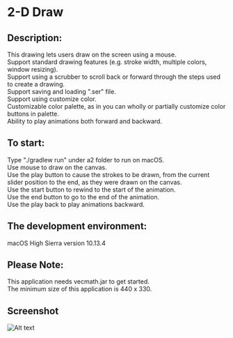 # 2-D Draw

## Description:<br />
This drawing lets users draw on the screen using a mouse. <br />
Support standard drawing features (e.g. stroke width, multiple colors, window resizing). <br />
Support using a scrubber to scroll back or forward through the steps used to create a drawing.<br />
Support saving and loading ".ser" file.<br />
Support using customize color.<br />
Customizable color palette, as in you can wholly or partially customize color buttons in palette.<br />
Ability to play animations both forward and backward.<br />

## To start:<br />
Type "./gradlew run" under a2 folder to run on macOS.<br />
Use mouse to draw on the canvas.<br />
Use the play button to cause the strokes to be drawn, from the current slider position to the end, as they were drawn on the canvas.<br />
Use the start button to rewind to the start of the animation.<br />
Use the end button to go to the end of the animation.<br />
Use the play back to play animations backward.<br />

## The development environment:<br />
macOS High Sierra version 10.13.4<br />

## Please Note:<br />
This application needs vecmath.jar to get started.<br />
The minimum size of this application is 440 x 330.<br />

## Screenshot
![Alt text](https://github.com/yhggf45/2D-Draw/raw/master/screenshot.png)
